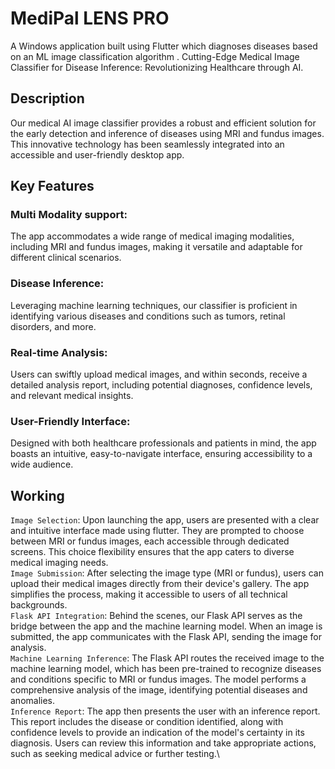 # MediPal LENS PRO

A Windows application built using Flutter which diagnoses diseases based on an ML image classification algorithm .
Cutting-Edge Medical Image Classifier for Disease Inference: Revolutionizing Healthcare through AI.

## Description

Our medical AI image classifier provides a robust and efficient solution for the early detection and inference of diseases using MRI and fundus images. This innovative technology has been seamlessly integrated into an accessible and user-friendly desktop app.

## Key Features


  ### Multi Modality support:
  The app accommodates a wide range of medical imaging modalities, including MRI and fundus images, making it versatile and adaptable for different clinical       scenarios.
  ### Disease Inference:
Leveraging machine learning techniques, our classifier is proficient in identifying various diseases and conditions such as tumors, retinal disorders, and more.
  ### Real-time Analysis:
  Users can swiftly upload medical images, and within seconds, receive a detailed analysis report, including potential diagnoses, confidence levels, and relevant medical insights.
  ### User-Friendly Interface:
Designed with both healthcare professionals and patients in mind, the app boasts an intuitive, easy-to-navigate interface, ensuring accessibility to a wide audience.
## Working

`Image Selection`: Upon launching the app, users are presented with a clear and intuitive interface made using flutter. They are prompted to choose between MRI or fundus images, each accessible through dedicated screens. This choice flexibility ensures that the app caters to diverse medical imaging needs.\
`Image Submission`: After selecting the image type (MRI or fundus), users can upload their medical images directly from their device's gallery. The app simplifies the process, making it accessible to users of all technical backgrounds.\
`Flask API Integration`: Behind the scenes, our Flask API serves as the bridge between the app and the machine learning model. When an image is submitted, the app communicates with the Flask API, sending the image for analysis.\
`Machine Learning Inference`: The Flask API routes the received image to the machine learning model, which has been pre-trained to recognize diseases and conditions specific to MRI or fundus images. The model performs a comprehensive analysis of the image, identifying potential diseases and anomalies.\
`Inference Report`: The app then presents the user with an inference report. This report includes the disease or condition identified, along with confidence levels to provide an indication of the model's certainty in its diagnosis. Users can review this information and take appropriate actions, such as seeking medical advice or further testing.\


